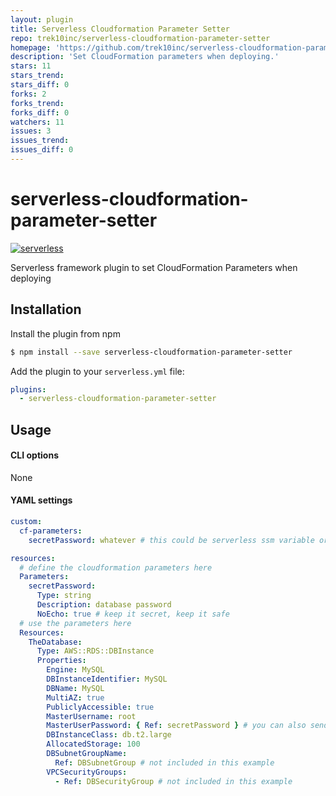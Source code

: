 ```yaml
---
layout: plugin
title: Serverless Cloudformation Parameter Setter
repo: trek10inc/serverless-cloudformation-parameter-setter
homepage: 'https://github.com/trek10inc/serverless-cloudformation-parameter-setter'
description: 'Set CloudFormation parameters when deploying.'
stars: 11
stars_trend: 
stars_diff: 0
forks: 2
forks_trend: 
forks_diff: 0
watchers: 11
issues: 3
issues_trend: 
issues_diff: 0
---
```



# serverless-cloudformation-parameter-setter
[![serverless](http://public.serverless.com/badges/v3.svg)](http://www.serverless.com)

Serverless framework plugin to set CloudFormation Parameters when deploying

## Installation

Install the plugin from npm

```bash
$ npm install --save serverless-cloudformation-parameter-setter
```

Add the plugin to your `serverless.yml` file:

```yaml
plugins:
  - serverless-cloudformation-parameter-setter
```

## Usage
#### CLI options
None

#### YAML settings
```yaml
custom:
  cf-parameters:
    secretPassword: whatever # this could be serverless ssm variable or s3 variable or plaintext or whatever, do what you want

resources:
  # define the cloudformation parameters here
  Parameters:
    secretPassword:
      Type: string
      Description: database password
      NoEcho: true # keep it secret, keep it safe
  # use the parameters here
  Resources:
    TheDatabase:
      Type: AWS::RDS::DBInstance
      Properties:
        Engine: MySQL
        DBInstanceIdentifier: MySQL
        DBName: MySQL
        MultiAZ: true
        PubliclyAccessible: true
        MasterUsername: root
        MasterUserPassword: { Ref: secretPassword } # you can also send this to a lambda's env var
        DBInstanceClass: db.t2.large
        AllocatedStorage: 100
        DBSubnetGroupName:
          Ref: DBSubnetGroup # not included in this example
        VPCSecurityGroups:
          - Ref: DBSecurityGroup # not included in this example
```

